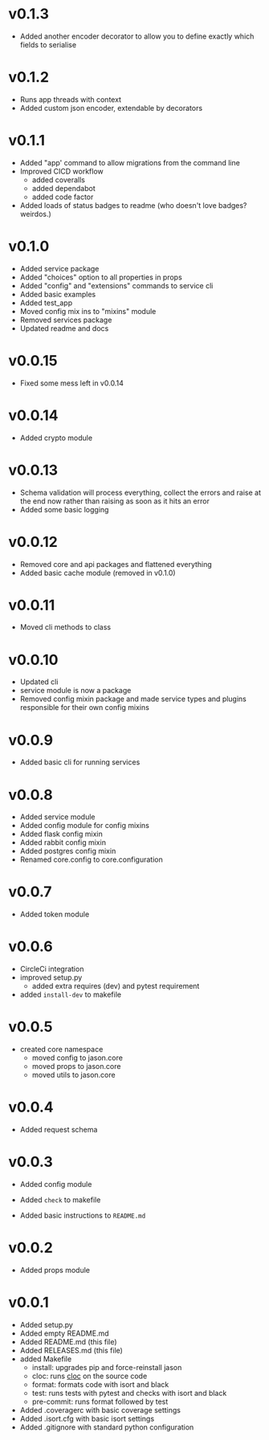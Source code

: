 v0.1.3
======

- Added another encoder decorator to allow you to define exactly which fields to serialise

v0.1.2
======

- Runs app threads with context
- Added custom json encoder, extendable by decorators

v0.1.1
======

- Added "app' command to allow migrations from the command line
- Improved CICD workflow
  - added coveralls
  - added dependabot
  - added code factor
- Added loads of status badges to readme (who doesn't love badges? weirdos.)

v0.1.0
======

- Added service package
- Added "choices" option to all properties in props
- Added "config" and "extensions" commands to service cli
- Added basic examples
- Added test_app
- Moved config mix ins to "mixins" module
- Removed services package
- Updated readme and docs

v0.0.15
======

- Fixed some mess left in v0.0.14

v0.0.14
=======

- Added crypto module

v0.0.13
=======

- Schema validation will process everything, 
collect the errors and raise at the end now rather than raising as soon as it hits an error
- Added some basic logging

v0.0.12
=======

- Removed core and api packages and flattened everything
- Added basic cache module (removed in v0.1.0)

v0.0.11
=======

- Moved cli methods to class

v0.0.10
=======

- Updated cli 
- service module is now a package
- Removed config mixin package and made service types and plugins responsible for their own config mixins

v0.0.9
======

- Added basic cli for running services

v0.0.8
======

- Added service module
- Added config module for config mixins
- Added flask config mixin
- Added rabbit config mixin
- Added postgres config mixin
- Renamed core.config to core.configuration

v0.0.7
======

- Added token module

v0.0.6
======

- CircleCi integration
- improved setup.py
    - added extra requires (dev) and pytest requirement
- added `install-dev` to makefile

    
v0.0.5
======

- created core namespace
    - moved config to jason.core
    - moved props to jason.core
    - moved utils to jason.core

v0.0.4
======

- Added request schema

v0.0.3
======

- Added config module

- Added `check` to makefile
- Added basic instructions to `README.md`

v0.0.2
======

- Added props module

v0.0.1
======

- Added setup.py
- Added empty README.md
- Added README.md (this file)
- Added RELEASES.md (this file)
- added Makefile
    - install: upgrades pip and force-reinstall jason
    - cloc: runs [cloc](https://github.com/AlDanial/cloc) on the source code 
    - format: formats code with isort and black
    - test:  runs tests with pytest and checks with isort and black
    - pre-commit: runs format followed by test
- Added .coveragerc with basic coverage settings
- Added .isort.cfg with basic isort settings
- Added .gitignore with standard python configuration
